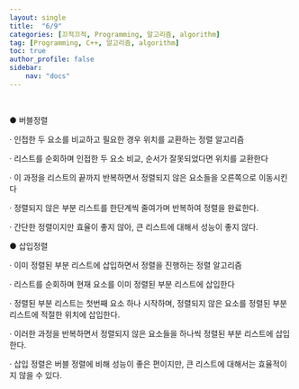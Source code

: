 ```yaml
---
layout: single
title:  "6/9"
categories: [끄적끄적, Programming, 알고리즘, algorithm]
tag: [Programming, C++, 알고리즘, algorithm]
toc: true
author_profile: false
sidebar:
    nav: "docs"
---
```


﻿

● 버블정렬

· 인접한 두 요소를 비교하고 필요한 경우 위치를 교환하는 정렬 알고리즘

· 리스트를 순회하며 인접한 두 요소 비교, 순서가 잘못되었다면 위치를 교환한다

· 이 과정을 리스트의 끝까지 반복하면서 정렬되지 않은 요소들을 오른쪽으로 이동시킨다

· 정렬되지 않은 부분 리스트를 한단계씩 줄여가며 반복하여 정렬을 완료한다.

· 간단한 정렬이지만 효율이 좋지 않아, 큰 리스트에 대해서 성능이 좋지 않다.



● 삽입정렬

· 이미 정렬된 부분 리스트에 삽입하면서 정렬을 진행하는 정렬 알고리즘

· 리스트를 순회하며 현재 요소를 이미 정렬된 부분 리스트에 삽입한다

· 정렬된 부분 리스트는 첫번째 요소 하나 시작하며, 정렬되지 않은 요소를 정렬된 부분 리스트에 적절한 위치에 삽입한다.

· 이러한 과정을 반복하면서 정렬되지 않은 요소들을 하나씩 정렬된 부분 리스트에 삽입한다.

· 삽입 정렬은 버블 정렬에 비해 성능이 좋은 편이지만, 큰 리스트에 대해서는 효율적이지 않을 수 있다.

﻿